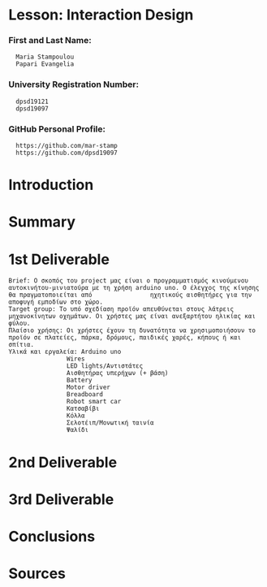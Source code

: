# Lesson: Interaction Design

### First and Last Name: 
      Maria Stampoulou 
      Papari Evangelia
### University Registration Number: 
      dpsd19121 
      dpsd19097
### GitHub Personal Profile: 
      https://github.com/mar-stamp 
      https://github.com/dpsd19097

# Introduction

# Summary


# 1st Deliverable
	Brief: Ο σκοπός του project μας είναι ο προγραμματισμός κινούμενου αυτοκινήτου-μινιατούρα με τη χρήση arduino uno. Ο έλεγχος της κίνησης θα πραγματοποιείται από             	ηχητικούς αισθητήρες για την αποφυγή εμποδίων στο χώρο.   
	Target group: Το υπό σχεδίαση προϊόν απευθύνεται στους λάτρεις μηχανοκίνητων οχημάτων. Οι χρήστες μας είναι ανεξαρτήτου ηλικίας και φύλου.
	Πλαίσιο χρήσης: Οι χρήστες έχουν τη δυνατότητα να χρησιμοποιήσουν το προϊόν σε πλατείες, πάρκα, δρόμους, παιδικές χαρές, κήπους ή και σπίτια.
	Υλικά και εργαλεία: Arduino unο
                    Wires
                    LED lights/Αντιστάτες
                    Αισθητήρας υπερήχων (+ βάση)
                    Battery
                    Motor driver
                    Breadboard
                    Robot smart car
                    Κατσαβίβι
                    Κόλλα
                    Σελοτέιπ/Μονωτική ταινία
                    Ψαλίδι

# 2nd Deliverable


# 3rd Deliverable 


# Conclusions


# Sources
